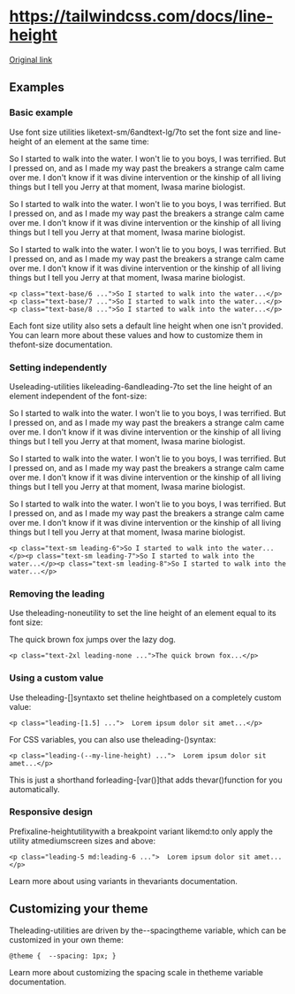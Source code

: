 # https://tailwindcss.com/docs/line-height

[Original link](https://tailwindcss.com/docs/line-height)

## Examples

### Basic example

Use font size utilities liketext-sm/6andtext-lg/7to set the font size and line-height of an element at the same time:

So I started to walk into the water. I won't lie to you boys, I was terrified. But I pressed on, and as I made my way past the breakers a strange calm came over me. I don't know if it was divine intervention or the kinship of all living things but I tell you Jerry at that moment, Iwasa marine biologist.

So I started to walk into the water. I won't lie to you boys, I was terrified. But I pressed on, and as I made my way past the breakers a strange calm came over me. I don't know if it was divine intervention or the kinship of all living things but I tell you Jerry at that moment, Iwasa marine biologist.

So I started to walk into the water. I won't lie to you boys, I was terrified. But I pressed on, and as I made my way past the breakers a strange calm came over me. I don't know if it was divine intervention or the kinship of all living things but I tell you Jerry at that moment, Iwasa marine biologist.

```
<p class="text-base/6 ...">So I started to walk into the water...</p><p class="text-base/7 ...">So I started to walk into the water...</p><p class="text-base/8 ...">So I started to walk into the water...</p>
```

Each font size utility also sets a default line height when one isn't provided. You can learn more about these values and how to customize them in thefont-size documentation.

### Setting independently

Useleading-<number>utilities likeleading-6andleading-7to set the line height of an element independent of the font-size:

So I started to walk into the water. I won't lie to you boys, I was terrified. But I pressed on, and as I made my way past the breakers a strange calm came over me. I don't know if it was divine intervention or the kinship of all living things but I tell you Jerry at that moment, Iwasa marine biologist.

So I started to walk into the water. I won't lie to you boys, I was terrified. But I pressed on, and as I made my way past the breakers a strange calm came over me. I don't know if it was divine intervention or the kinship of all living things but I tell you Jerry at that moment, Iwasa marine biologist.

So I started to walk into the water. I won't lie to you boys, I was terrified. But I pressed on, and as I made my way past the breakers a strange calm came over me. I don't know if it was divine intervention or the kinship of all living things but I tell you Jerry at that moment, Iwasa marine biologist.

```
<p class="text-sm leading-6">So I started to walk into the water...</p><p class="text-sm leading-7">So I started to walk into the water...</p><p class="text-sm leading-8">So I started to walk into the water...</p>
```

### Removing the leading

Use theleading-noneutility to set the line height of an element equal to its font size:

The quick brown fox jumps over the lazy dog.

```
<p class="text-2xl leading-none ...">The quick brown fox...</p>
```

### Using a custom value

Use theleading-[<value>]syntaxto set theline heightbased on a completely custom value:

```
<p class="leading-[1.5] ...">  Lorem ipsum dolor sit amet...</p>
```

For CSS variables, you can also use theleading-(<custom-property>)syntax:

```
<p class="leading-(--my-line-height) ...">  Lorem ipsum dolor sit amet...</p>
```

This is just a shorthand forleading-[var(<custom-property>)]that adds thevar()function for you automatically.

### Responsive design

Prefixaline-heightutilitywith a breakpoint variant likemd:to only apply the utility atmediumscreen sizes and above:

```
<p class="leading-5 md:leading-6 ...">  Lorem ipsum dolor sit amet...</p>
```

Learn more about using variants in thevariants documentation.

## Customizing your theme

Theleading-<number>utilities are driven by the--spacingtheme variable, which can be customized in your own theme:

```
@theme {  --spacing: 1px; }
```

Learn more about customizing the spacing scale in thetheme variable documentation.
